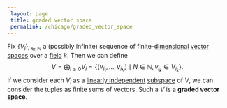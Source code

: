 ```yaml
---
 layout: page
 title: graded vector space
 permalink: /chicago/graded_vector_space
---
```

Fix $\{V_i\}_{i\in \mathbb N}$ a (possibly infinite) sequence of finite-[dimensional](https://defsmath.github.io/DefsMath/dimension_of_vector_space) [vector spaces](https://defsmath.github.io/DefsMath/vector_space) over a [field](https://defsmath.github.io/DefsMath/field) $k$. Then we can define $$V = \bigoplus_{i\geq 0}V_i = \{(v_{i_1},\dots, v_{i_N}) \mid N\in \mathbb N, v_{i_k} \in V_{i_k}\}.$$ If we consider each $V_i$ as a [linearly independent](https://defsmath.github.io/DefsMath/linearly_independent) [subspace](https://defsmath.github.io/DefsMath/subspace_topology) of $V$, we can consider the tuples as finite sums of vectors. Such a $V$ is a **graded vector space**.